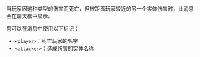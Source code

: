当玩家因这种类型的伤害而死亡，但被距离玩家较近的另一个实体伤害时，此消息会在聊天框中显示。

您可以在消息中使用以下标识：

- `<player>`：死亡玩家的名字
- `<attacker>`：造成伤害的实体名称
